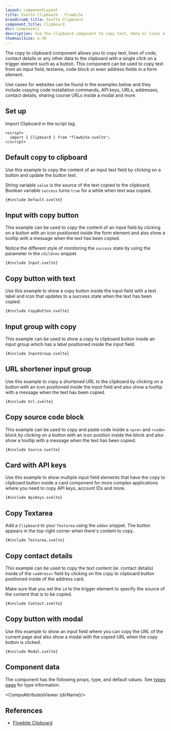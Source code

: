 ```yaml
---
layout: componentLayout
title: Svelte Clipboard - Flowbite
breadcrumb_title: Svelte Clipboard
component_title: Clipboard
dir: Components
description: Use the clipboard component to copy text, data or lines of code to the clipboard with a single click based on various styles and examples coded with Tailwind CSS and Flowbite
thumnailSize: w-36
---
```


<script>
  import { CompoAttributesViewer, GitHubCompoLinks, toKebabCase } from '../../utils'
  import { P, A } from '$lib'
  const dirName = 'clipboard'

</script>

The copy to clipboard component allows you to copy text, lines of code, contact details or any other data to the clipboard with a single click on a trigger element such as a button. This component can be used to copy text from an input field, textarea, code block or even address fields in a form element.

Use cases for websites can be found in the examples below and they include copying code installation commands, API keys, URLs, addresses, contact details, sharing course URLs inside a modal and more.

## Set up

Import Clipboard in the script tag.

```svelte example hideOutput
<script>
  import { Clipboard } from "flowbite-svelte";
</script>
```

## Default copy to clipboard

Use this example to copy the content of an input text field by clicking on a button and update the button text.

String variable `value` is the source of the text copied to the clipboard. Boolean variable `success` turns `true` for a while when text was copied.

```svelte example class="flex items-center justify-center gap-2 h-48"
{#include Default.svelte}
```

## Input with copy button

This example can be used to copy the content of an input field by clicking on a button with an icon positioned inside the form element and also show a tooltip with a message when the text has been copied.

Notice the different style of monitoring the `success` state by using the parameter in the `children` snippet.

```svelte example class="flex justify-center items-center gap-2 h-56"
{#include Input.svelte}
```

## Copy button with text

Use this example to show a copy button inside the input field with a text label and icon that updates to a success state when the text has been copied.

```svelte example class="flex justify-center items-center gap-2 h-56"
{#include CopyButton.svelte}
```

## Input group with copy

This example can be used to show a copy to clipboard button inside an input group which has a label positioned inside the input field.

```svelte example class="flex justify-center items-center gap-2 h-56"
{#include InputGroup.svelte}
```

## URL shortener input group

Use this example to copy a shortened URL to the clipboard by clicking on a button with an icon positioned inside the input field and also show a tooltip with a message when the text has been copied.

```svelte example class="flex flex-col justify-center items-center gap-2 h-56"
{#include Url.svelte}
```

## Copy source code block

This example can be used to copy and paste code inside a `<pre>` and `<code>` block by clicking on a button with an icon position inside the block and also show a tooltip with a message when the text has been copied.

```svelte example class="flex justify-center items-center gap-2 h-96"
{#include Source.svelte}
```

## Card with API keys

Use this example to show multiple input field elements that have the copy to clipboard button inside a card component for more complex applications where you need to copy API keys, account IDs and more.

```svelte example class="flex justify-center items-center gap-2"
{#include ApiKeys.svelte}
```

## Copy Textarea

Add a `Clipboard` to your `Textarea` using the `addon` snippet. The button appears in the top-right corner when there's content to copy.

```svelte example
{#include Textarea.svelte}
```

## Copy contact details

This example can be used to copy the text content (ie. contact details) inside of the `<address>` field by clicking on the copy to clipboard button positioned inside of the address card.

Make sure that you set the `id` to the trigger element to specify the source of the content that is to be copied.

```svelte example class="flex justify-center items-center"
{#include Contact.svelte}
```

## Copy button with modal

Use this example to show an input field where you can copy the URL of the current page and also show a modal with the copied URL when the copy button is clicked.

```svelte example class="flex justify-center" hideResponsiveButtons
{#include Modal.svelte}
```

## Component data

The component has the following props, type, and default values. See [types page](/docs/pages/typescript) for type information.

<CompoAttributesViewer {dirName}/>

## References

- [Flowbite Clipboard](https://flowbite.com/docs/components/clipboard/)

<GitHubCompoLinks />
